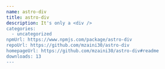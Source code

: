 ```yaml
---
name: astro-div
title: astro-div
description: It's only a <div />
categories:
  - uncategorized
npmUrl: https://www.npmjs.com/package/astro-div
repoUrl: https://github.com/mzaini30/astro-div
homepageUrl: https://github.com/mzaini30/astro-div#readme
downloads: 13
---
```


